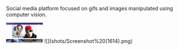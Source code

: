 Social media platform focused on gifs and images manipulated using computer vision.

<img src="shots/Screenshot%20(1614).png" width=100 >
![](shots/Screenshot%20(1614).png)
